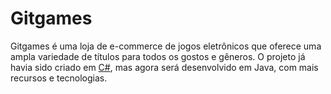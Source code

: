 # Gitgames
Gitgames é uma loja de e-commerce de jogos eletrônicos que oferece uma ampla variedade de títulos para todos os gostos e gêneros.
O projeto já havia sido criado em  [C#](https://github.com/Ruan-Franklin/Projeto-POO), mas agora será desenvolvido em Java, com mais recursos e tecnologias.
